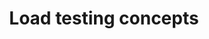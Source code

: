 ---
title: Load testing concepts
menutitle: Load testing concepts
ordering:
  - workload-models
  - mean-and-sd
---